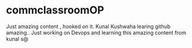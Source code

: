 # commclassroomOP
Just amazing content , hooked on it.
Kunal Kushwaha learing github amazing..
Just working on Devops and learning this amazing content from kunal 
s@
